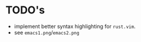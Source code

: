 TODO's
======

- implement better syntax highlighting for `rust.vim`.
- see `emacs1.png`/`emacs2.png`
